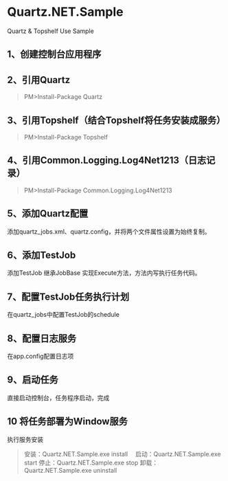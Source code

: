 # Quartz.NET.Sample
Quartz &amp; Topshelf Use Sample
## 1、创建控制台应用程序
## 2、引用Quartz
> PM>Install-Package Quartz
## 3、引用Topshelf（结合Topshelf将任务安装成服务）
> PM>Install-Package Topshelf
## 4、引用Common.Logging.Log4Net1213（日志记录）
> PM>Install-Package Common.Logging.Log4Net1213 
## 5、添加Quartz配置
添加quartz_jobs.xml、quartz.config，并将两个文件属性设置为始终复制。
## 6、添加TestJob
添加TestJob 继承JobBase 实现Execute方法，方法内写执行任务代码。
## 7、配置TestJob任务执行计划
在quartz_jobs中配置TestJob的schedule
## 8、配置日志服务
在app.config配置日志项
## 9、启动任务
直接启动控制台，任务程序启动，完成
## 10 将任务部署为Window服务
执行服务安装
> 安装：Quartz.NET.Sample.exe install
>　启动：Quartz.NET.Sample.exe start
  停止：Quartz.NET.Sample.exe stop
  卸载：Quartz.NET.Sample.exe uninstall

